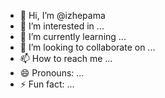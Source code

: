 - 👋 Hi, I’m @izhepama
- 👀 I’m interested in ...
- 🌱 I’m currently learning ...
- 💞️ I’m looking to collaborate on ...
- 📫 How to reach me ...
- 😄 Pronouns: ...
- ⚡ Fun fact: ...

<!---
izhepama/izhepama is a ✨ special ✨ repository because its `README.md` (this file) appears on your GitHub profile.
You can click the Preview link to take a look at your changes.
--->
